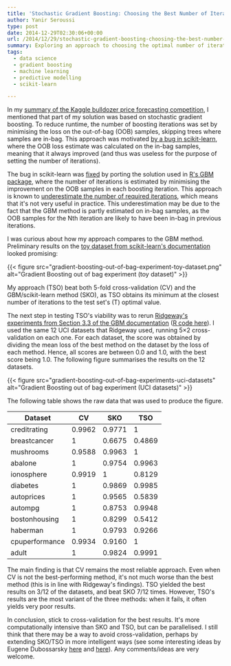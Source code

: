 ```yaml
---
title: 'Stochastic Gradient Boosting: Choosing the Best Number of Iterations'
author: Yanir Seroussi
type: post
date: 2014-12-29T02:30:06+00:00
url: /2014/12/29/stochastic-gradient-boosting-choosing-the-best-number-of-iterations/
summary: Exploring an approach to choosing the optimal number of iterations in stochastic gradient boosting, following a bug I found in scikit-learn.
tags:
  - data science
  - gradient boosting
  - machine learning
  - predictive modelling
  - scikit-learn

---
```

In my [summary of the Kaggle bulldozer price forecasting competition][1], I mentioned that part of my solution was based on stochastic gradient boosting. To reduce runtime, the number of boosting iterations was set by minimising the loss on the out-of-bag (OOB) samples, skipping trees where samples are in-bag. This approach was motivated <a href="https://github.com/scikit-learn/scikit-learn/issues/1802" target="_blank" rel="noopener">by a bug in scikit-learn</a>, where the OOB loss estimate was calculated on the in-bag samples, meaning that it always improved (and thus was useless for the purpose of setting the number of iterations).

The bug in scikit-learn was <a href="https://github.com/scikit-learn/scikit-learn/pull/2188" target="_blank" rel="noopener">fixed</a> by porting the solution used in <a href="http://cran.r-project.org/web/packages/gbm/index.html" target="_blank" rel="noopener">R's GBM package</a>, where the number of iterations is estimated by minimising the improvement on the OOB samples in each boosting iteration. This approach is known to <a href="http://cran.open-source-solution.org/web/packages/gbm/vignettes/gbm.pdf" target="_blank" rel="noopener">underestimate the number of required iterations</a>, which means that it's not very useful in practice. This underestimation may be due to the fact that the GBM method is partly estimated on in-bag samples, as the OOB samples for the Nth iteration are likely to have been in-bag in previous iterations.

I was curious about how my approach compares to the GBM method. Preliminary results on the <a href="http://scikit-learn.org/stable/auto_examples/ensemble/plot_gradient_boosting_oob.html" target="_blank" rel="noopener">toy dataset from scikit-learn's documentation</a> looked promising:

{{< figure src="gradient-boosting-out-of-bag-experiment-toy-dataset.png" alt="Gradient Boosting out of bag experiment (toy dataset)" >}}

My approach (TSO) beat both 5-fold cross-validation (CV) and the GBM/scikit-learn method (SKO), as TSO obtains its minimum at the closest number of iterations to the test set's (T) optimal value.

The next step in testing TSO's viability was to rerun <a href="http://cran.open-source-solution.org/web/packages/gbm/vignettes/gbm.pdf" target="_blank" rel="noopener">Ridgeway's experiments from Section 3.3 of the GBM documentation</a> (<a href="https://github.com/harrysouthworth/gbm/blob/master/demo/OOB-reps.R" target="_blank" rel="noopener">R code here</a>). I used the same 12 UCI datasets that Ridgeway used, running 5&#215;2 cross-validation on each one. For each dataset, the score was obtained by dividing the mean loss of the best method on the dataset by the loss of each method. Hence, all scores are between 0.0 and 1.0, with the best score being 1.0. The following figure summarises the results on the 12 datasets. 

{{< figure src="gradient-boosting-out-of-bag-experiments-uci-datasets" alt="Gradient Boosting out of bag experiment (UCI datasets)" >}}

The following table shows the raw data that was used to produce the figure. 

Dataset        | CV     | SKO    | TSO
---------------|--------|--------|--------
creditrating   | 0.9962 | 0.9771 | 1
breastcancer   | 1      | 0.6675 | 0.4869
mushrooms      | 0.9588 | 0.9963 | 1
abalone        | 1      | 0.9754 | 0.9963
ionosphere     | 0.9919 | 1      | 0.8129
diabetes       | 1      | 0.9869 | 0.9985
autoprices     | 1      | 0.9565 | 0.5839
autompg        | 1      | 0.8753 | 0.9948
bostonhousing  | 1      | 0.8299 | 0.5412
haberman       | 1      | 0.9793 | 0.9266
cpuperformance | 0.9934 | 0.9160 | 1
adult          | 1      | 0.9824 | 0.9991

The main finding is that CV remains the most reliable approach. Even when CV is not the best-performing method, it's not much worse than the best method (this is in line with Ridgeway's findings). TSO yielded the best results on 3/12 of the datasets, and beat SKO 7/12 times. However, TSO's results are the most variant of the three methods: when it fails, it often yields very poor results.

In conclusion, stick to cross-validation for the best results. It's more computationally intensive than SKO and TSO, but can be parallelised. I still think that there may be a way to avoid cross-validation, perhaps by extending SKO/TSO in more intelligent ways (see some interesting ideas by Eugene Dubossarsky <a href="http://cavemoosum.blogspot.com.au/2014/02/cross-validation-is-over-long-live.html" target="_blank" rel="noopener">here</a> and <a href="http://cavemoosum.blogspot.com.au/2014/03/cross-validation-is-not-quite-kaput-but.html" target="_blank" rel="noopener">here</a>). Any comments/ideas are very welcome.

 [1]: https://yanirseroussi.com/2014/11/19/fitting-noise-forecasting-the-sale-price-of-bulldozers-kaggle-competition-summary/ "Fitting noise: Forecasting the sale price of bulldozers (Kaggle competition summary)"
